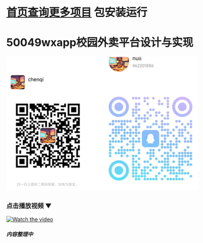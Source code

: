 # [首页查询更多项目](https://github.com/GraduationProject-weixin) 包安装运行


# 50049wxapp校园外卖平台设计与实现

![picture](https://raw.githubusercontent.com/GraduationProject-springboot/.github/main/img/wx.png)

### 点击播放视频 ▼
[![Watch the video](https://i.sstatic.net/Vp2cE.png)](https://www.bilibili.com/video/BV1BPtKekEv3?p=52)


#####   内容整理中  











